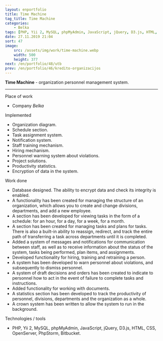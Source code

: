 ```yaml
---
layout: enportfolio
title: Time Machine
tag_title: Time Machine
categories:
    - Belka
tags: [PHP, Yii 2, MySQL, phpMyAdmin, JavaScript, jQuery, D3.js, HTML, CSS, OpenServer, PhpStorm, Bitbucket]
date: 27.11.2019 21:04
sort: 47
image: 
    src: /assets/img/work/time-machine.webp 
    width: 500
    height: 377
next: /en/portfolio/48/utb
prev: /en/portfolio/46/kredito-organizacijos
---
```


**Time Machine** - organization personnel management system.

---

Place of work

* Company _Belka_

Implemented

* Organization diagram.
* Schedule section.
* Task assignment system.
* Notification system.
* Staff training mechanism.
* Hiring mechanism.
* Personnel warning system about violations.
* Project solutions.
* Productivity statistics.
* Encryption of data in the system.

Work done

* Database designed. The ability to encrypt data and check its integrity is enabled.
* A functionality has been created for managing the structure of an organization, which allows you to create and change divisions, departments, and add a new employee.
* A section has been developed for viewing tasks in the form of a schedule: for an hour, for a day, for a week, for a month.
* A section has been created for managing tasks and plans for tasks. There is also a built-in ability to reassign, redirect, and track the entire path of transferring a task across departments until it is completed.
* Added a system of messages and notifications for communication between staff, as well as to receive information about the status of the system, tasks being performed, plan items, and assignments.
* Developed functionality for hiring, training and retraining a person.
* A system has been developed to warn personnel about violations, and subsequently to dismiss personnel.
* A system of draft decisions and orders has been created to indicate to personnel how to act in the event of failure to complete tasks and instructions.
* Added functionality for working with documents.
* A statistics section has been developed to track the productivity of personnel, divisions, departments and the organization as a whole.
* A crown system has been written to allow the system to run in the background.

Technologies / tools

* PHP, Yii 2, MySQL, phpMyAdmin, JavaScript, jQuery, D3.js, HTML, CSS, OpenServer, PhpStorm, Bitbucket.

